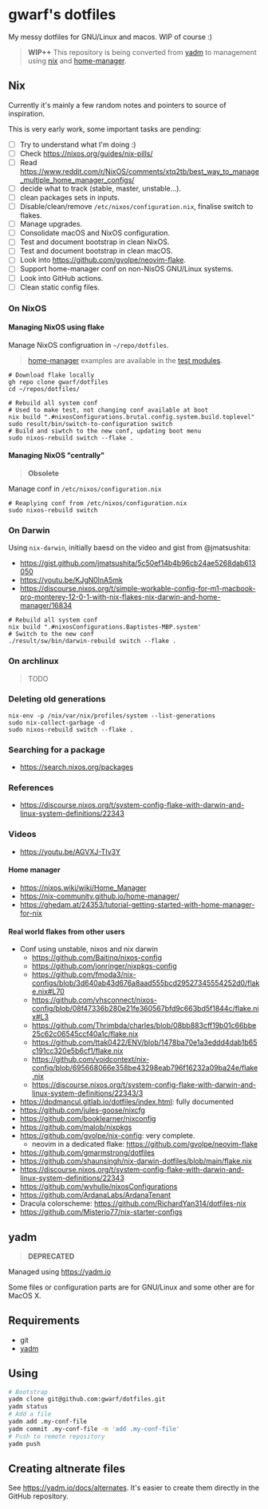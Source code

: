 # gwarf's dotfiles

My messy dotfiles for GNU/Linux and macos. WIP of course :)

> **WIP++** This repository is being converted from [yadm](#yadm) to management
> using [nix](#nix) and [home-manager](https://nix-community.github.io/home-manager/).

## Nix

Currently it's mainly a few random notes and pointers to source of inspiration.

This is very early work, some important tasks are pending:

- [ ] Try to understand what I'm doing :)
- [ ] Check https://nixos.org/guides/nix-pills/
- [ ] Read https://www.reddit.com/r/NixOS/comments/xtq2tb/best_way_to_manage_multiple_home_manager_configs/
- [ ] decide what to track (stable, master, unstable...).
- [ ] clean packages sets in inputs.
- [ ] Disable/clean/remove `/etc/nixos/configuration.nix`, finalise switch to flakes.
- [ ] Manage upgrades.
- [ ] Consolidate macOS and NixOS configuration.
- [ ] Test and document bootstrap in clean NixOS.
- [ ] Test and document bootstrap in clean macOS.
- [ ] Look into https://github.com/gvolpe/neovim-flake.
- [ ] Support home-manager conf on non-NisOS GNU/Linux systems.
- [ ] Look into GitHub actions.
- [ ] Clean static config files.

### On NixOS

#### Managing NixOS using flake

Manage NixOS configruation in `~/repo/dotfiles`.

> [home-manager](https://nix-community.github.io/home-manager/) examples are
> available in the
> [test modules](https://github.com/nix-community/home-manager/blob/master/tests/modules/programs).

```shell
# Download flake locally
gh repo clone gwarf/dotfiles
cd ~/repos/dotfiles/
```

```shell
# Rebuild all system conf
# Used to make test, not changing conf available at boot
nix build ".#nixosConfigurations.brutal.config.system.build.toplevel"
sudo result/bin/switch-to-configuration switch
# Build and siwtch to the new conf, updating boot menu
sudo nixos-rebuild switch --flake .
```

#### Managing NixOS "centrally"

> **Obsolete**

Manage conf in `/etc/nixos/configuration.nix`

```shell
# Reaplying conf from /etc/nixos/configuration.nix
sudo nixos-rebuild switch
```

### On Darwin

Using `nix-darwin`, initially baesd on the video and gist from @jmatsushita:
- https://gist.github.com/jmatsushita/5c50ef14b4b96cb24ae5268dab613050
- https://youtu.be/KJgN0lnA5mk
- https://discourse.nixos.org/t/simple-workable-config-for-m1-macbook-pro-monterey-12-0-1-with-nix-flakes-nix-darwin-and-home-manager/16834

```shell
# Rebuild all system conf
nix build ".#nixosConfigurations.Baptistes-MBP.system'
# Switch to the new conf
./result/sw/bin/darwin-rebuild switch --flake .
```

### On archlinux

> TODO

### Deleting old generations

```shell
nix-env -p /nix/var/nix/profiles/system --list-generations
sudo nix-collect-garbage -d
sudo nixos-rebuild switch --flake .
```

### Searching for a package

- https://search.nixos.org/packages

### References

- https://discourse.nixos.org/t/system-config-flake-with-darwin-and-linux-system-definitions/22343

### Videos

- https://youtu.be/AGVXJ-TIv3Y

#### Home manager

- https://nixos.wiki/wiki/Home_Manager
- https://nix-community.github.io/home-manager/
- https://ghedam.at/24353/tutorial-getting-started-with-home-manager-for-nix

#### Real world flakes from other users

- Conf using unstable, nixos and nix darwin
  - https://github.com/Baitinq/nixos-config
  - https://github.com/jonringer/nixpkgs-config
  - https://github.com/fmoda3/nix-configs/blob/3d640ab43d676a8aad555bcd29527345554252d0/flake.nix#L70
  - https://github.com/vhsconnect/nixos-config/blob/08f47336b280e21fe360567bfd9c663bd5f1844c/flake.nix#L3
  - https://github.com/Thrimbda/charles/blob/08bb883cff19b01c66bbe25c62c06545ccf40a1c/flake.nix
  - https://github.com/ttak0422/ENV/blob/1478ba70e1a3eddd4dab1b65c191cc320e5b6cf1/flake.nix
  - https://github.com/voidcontext/nix-config/blob/695668066e358be43298eab796f16232a09ba24e/flake.nix
  - https://discourse.nixos.org/t/system-config-flake-with-darwin-and-linux-system-definitions/22343/3
- https://dpdmancul.gitlab.io/dotfiles/index.html: fully documented
- https://github.com/jules-goose/nixcfg
- https://github.com/booklearner/nixconfig
- https://github.com/malob/nixpkgs
- https://github.com/gvolpe/nix-config: very complete.
  - neovim in a dedicated flake: https://github.com/gvolpe/neovim-flake
- https://github.com/gmarmstrong/dotfiles
- https://github.com/shaunsingh/nix-darwin-dotfiles/blob/main/flake.nix
- https://discourse.nixos.org/t/system-config-flake-with-darwin-and-linux-system-definitions/22343
- https://github.com/wvhulle/nixosConfigurations
- https://github.com/ArdanaLabs/ArdanaTenant
- Dracula colorscheme: https://github.com/RichardYan314/dotfiles-nix
- https://github.com/Misterio77/nix-starter-configs

## yadm

> **DEPRECATED**

Managed using https://yadm.io

Some files or configuration parts are for GNU/Linux and some other are for MacOS X.

## Requirements

* git
* [yadm](https://yadm.io/docs/install)

## Using

``` sh
# Bootstrap
yadm clone git@github.com:gwarf/dotfiles.git
yadm status
# Add a file
yadm add .my-conf-file
yadm commit .my-conf-file -m 'add .my-conf-file'
# Push to remote repository
yadm push
```

## Creating altnerate files

See https://yadm.io/docs/alternates.
It's easier to create them directly in the GitHub repository.
